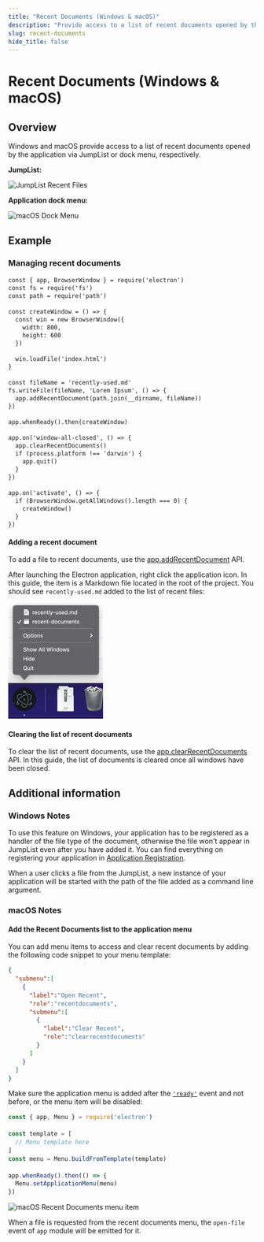 ```yaml
---
title: "Recent Documents (Windows & macOS)"
description: "Provide access to a list of recent documents opened by the application via JumpList or dock menu."
slug: recent-documents
hide_title: false
---
```


# Recent Documents (Windows & macOS)

## Overview

Windows and macOS provide access to a list of recent documents opened by
the application via JumpList or dock menu, respectively.

__JumpList:__

![JumpList Recent Files][jumplist-image]

__Application dock menu:__

![macOS Dock Menu][dock-menu-image]

## Example

### Managing recent documents

```fiddle docs/latest/fiddles/features/recent-documents
const { app, BrowserWindow } = require('electron')
const fs = require('fs')
const path = require('path')

const createWindow = () => {
  const win = new BrowserWindow({
    width: 800,
    height: 600
  })

  win.loadFile('index.html')
}

const fileName = 'recently-used.md'
fs.writeFile(fileName, 'Lorem Ipsum', () => {
  app.addRecentDocument(path.join(__dirname, fileName))
})

app.whenReady().then(createWindow)

app.on('window-all-closed', () => {
  app.clearRecentDocuments()
  if (process.platform !== 'darwin') {
    app.quit()
  }
})

app.on('activate', () => {
  if (BrowserWindow.getAllWindows().length === 0) {
    createWindow()
  }
})
```

#### Adding a recent document

To add a file to recent documents, use the
[app.addRecentDocument][addrecentdocument] API.

After launching the Electron application, right click the application icon.
In this guide, the item is a Markdown file located in the root of the project.
You should see `recently-used.md` added to the list of recent files:

![Recent document](../images/recent-documents.png)

#### Clearing the list of recent documents

To clear the list of recent documents, use the
[app.clearRecentDocuments][clearrecentdocuments] API.
In this guide, the list of documents is cleared once all windows have been
closed.

## Additional information

### Windows Notes

To use this feature on Windows, your application has to be registered as
a handler of the file type of the document, otherwise the file won't appear
in JumpList even after you have added it. You can find everything
on registering your application in [Application Registration][app-registration].

When a user clicks a file from the JumpList, a new instance of your application
will be started with the path of the file added as a command line argument.

### macOS Notes

#### Add the Recent Documents list to the application menu

You can add menu items to access and clear recent documents by adding the
following code snippet to your menu template:

```json
{
  "submenu":[
    {
      "label":"Open Recent",
      "role":"recentdocuments",
      "submenu":[
        {
          "label":"Clear Recent",
          "role":"clearrecentdocuments"
        }
      ]
    }
  ]
}
```

Make sure the application menu is added after the [`'ready'`](latest/api/app.md#event-ready)
event and not before, or the menu item will be disabled:

```javascript
const { app, Menu } = require('electron')

const template = [
  // Menu template here
]
const menu = Menu.buildFromTemplate(template)

app.whenReady().then(() => {
  Menu.setApplicationMenu(menu)
})
```

![macOS Recent Documents menu item][menu-item-image]

When a file is requested from the recent documents menu, the `open-file` event
of `app` module will be emitted for it.

[jumplist-image]: https://cloud.githubusercontent.com/assets/2289/23446924/11a27b98-fdfc-11e6-8485-cc3b1e86b80a.png
[dock-menu-image]: https://cloud.githubusercontent.com/assets/639601/5069610/2aa80758-6e97-11e4-8cfb-c1a414a10774.png
[addrecentdocument]: latest/api/app.md#appaddrecentdocumentpath-macos-windows
[clearrecentdocuments]: latest/api/app.md#appclearrecentdocuments-macos-windows
[app-registration]: https://msdn.microsoft.com/en-us/library/cc144104(VS.85).aspx
[menu-item-image]: https://user-images.githubusercontent.com/3168941/33003655-ea601c3a-cd70-11e7-97fa-7c062149cfb1.png

